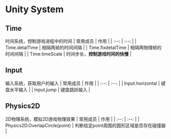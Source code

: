# Unity System

## Time
时间系统，控制游戏进程中的时间
| 常用成员 | 作用 |
| :--: | :--: |
| Time.detalTime | 相隔两帧的时间间隔 |
| Time.fixdetalTime | 相隔两物理帧的时间间隔 |
| Time.timeScale | 时间步长，**控制游戏时间的快慢** |

## Input
输入系统，获取用户的输入
| 常用成员 | 作用 |
| :--: | :--: |
| Input.horizontal | 键盘水平输入 |
| Input.jump | 键盘跳跃输入 |

## Physics2D
2D物理系统，模拟2D游戏物理效果
| 常用成员 | 作用 |
| :--: | :--: |
| Physics2D.OverlapCircle(point) | 判断给定point周围的圆形区域是否存在碰撞器 |
